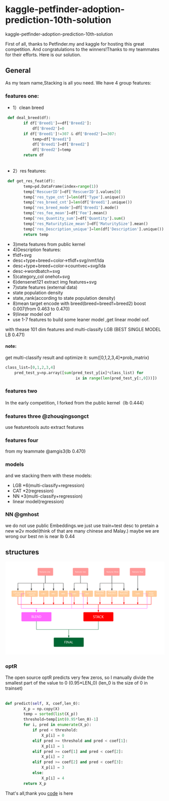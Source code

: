 # kaggle-petfinder-adoption-prediction-10th-solution
kaggle-petfinder-adoption-prediction-10th-solution


First of all, thanks to Petfinder.my and kaggle for hosting this great competition. And congratulations to the winners!Thanks to my teammates for their efforts.
Here is our solution.
## General
As my team name,Stacking is all you need.
We have 4 group features:
### features one:
* 1）clean breed
```python
 def deal_breed(df):
        if df['Breed1']==df['Breed2']:
            df['Breed2']=0
        if df['Breed1']!=307 & df['Breed2']==307:
            temp=df["Breed1"]
            df['Breed1']=df['Breed2']
            df['Breed2']=temp
        return df
    
```
* 2）res features:
```python
 def get_res_feat(df):
        temp=pd.DataFrame(index=range(1))
        temp['RescuerID']=df['RescuerID'].values[0]
        temp['res_type_cnt']=len(df['Type'].unique())
        temp['res_breed_cnt']=len(df['Breed1'].unique())
        temp['res_breed_mode']=df['Breed1'].mode()
        temp['res_fee_mean']=df['Fee'].mean()
        temp['res_Quantity_sum']=df['Quantity'].sum()
        temp['res_MaturitySize_mean']=df['MaturitySize'].mean()
        temp['res_Description_unique']=len(df['Description'].unique())
        return temp
```
* 3)meta features from  public kernel 
* 4)Description features:
* tfidf+svg
* desc+type+breed+color->tfidf+svg/nmf/lda
* desc+type+breed+color->countvec+svg/lda
* desc->wordbatch+svg
* 5)category_col onehot+svg
* 6)densenet121 extract img features+svg
* 7)state features (external data)
* state population density
* state_rank(according to state population density)
* 8)mean target encode with breed(breed=breed1+breed2) boost 0.007(from 0.463 to 0.470)
* 9)linear model oof
* use 1-7 features to build some leaner model ,get linear model oof.

with thease 101 dim features and multi-classify LGB (BEST SINGLE MODEL LB 0.471)
#### note:
get multi-classify result and optimize  it:
sum([0,1,2,3,4]*prob_matrix)
```python
class_list=[0,1,2,3,4]
    pred_test_y=np.array([sum(pred_test_y[ix]*class_list) for
                               ix in range(len(pred_test_y[:,0]))]) 
```
### features two
In the early competition, I forked from the public kernel（lb 0.444）
### features three @zhouqingsongct
use featuretools auto extract features 
### features four 
from my teammate @amgis3(lb 0.470)
### models
and we stacking them with these models:
* LGB *6(multi-classify+regression)
* CAT *2(regression)
* NN *3(multi-classify+regression)
* linear model(regression)

### NN @gmhost
we do not use public Embeddings.we just use train+test desc to pretain a new w2v model(think of that are many chinese and Malay.)
maybe we are wrong  our  best nn is near  lb 0.44 

## structures
![img](img.jpg)

### optR
The open source optR predicts very few zeros, so I manually divide the smallest part of the value to 0 (0.95*LEN_0) (len_0 is the size of 0 in trainset)
```python

def predict(self, X, coef,len_0):
        X_p = np.copy(X)
        temp = sorted(list(X_p))
        threshold=temp[int(0.95*len_0)-1]
        for i, pred in enumerate(X_p):
            if pred < threshold:
                X_p[i] = 0
            elif pred >= threshold and pred < coef[1]:
                X_p[i] = 1
            elif pred >= coef[1] and pred < coef[2]:
                X_p[i] = 2
            elif pred >= coef[2] and pred < coef[3]:
                X_p[i] = 3
            else:
                X_p[i] = 4
        return X_p
```
That's all,thank you 
[code](https://www.kaggle.com/chizhu2018/final-submit-two-10th-solution-private-0-442) is here 
